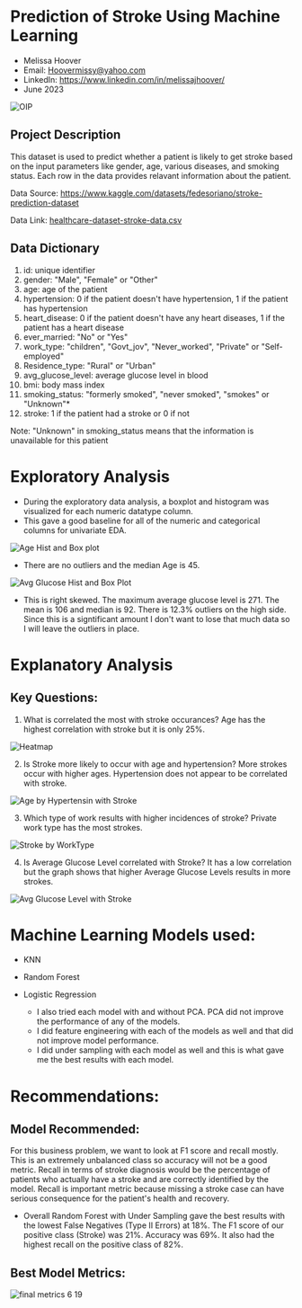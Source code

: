 # Prediction of Stroke Using Machine Learning
  - Melissa Hoover
  - Email:  Hoovermissy@yahoo.com
  - LinkedIn: https://www.linkedin.com/in/melissajhoover/
  - June 2023

![OIP](https://github.com/Mhoover41/Stroke-Prediction/assets/127150137/966e5a72-a867-4534-b655-9dc592dc12ab)

## Project Description
This dataset is used to predict whether a patient is likely to get stroke based on the input parameters like gender, age, various diseases, and smoking status. Each row in the data provides relavant information about the patient.

Data Source: https://www.kaggle.com/datasets/fedesoriano/stroke-prediction-dataset

Data Link: [healthcare-dataset-stroke-data.csv](https://github.com/Mhoover41/Stroke-Prediction/files/11501796/healthcare-dataset-stroke-data.csv)

## Data Dictionary
1) id: unique identifier
2) gender: "Male", "Female" or "Other"
3) age: age of the patient
4) hypertension: 0 if the patient doesn't have hypertension, 1 if the patient has hypertension
5) heart_disease: 0 if the patient doesn't have any heart diseases, 1 if the patient has a heart disease
6) ever_married: "No" or "Yes"
7) work_type: "children", "Govt_jov", "Never_worked", "Private" or "Self-employed"
8) Residence_type: "Rural" or "Urban"
9) avg_glucose_level: average glucose level in blood
10) bmi: body mass index
11) smoking_status: "formerly smoked", "never smoked", "smokes" or "Unknown"*
12) stroke: 1 if the patient had a stroke or 0 if not

Note: "Unknown" in smoking_status means that the information is unavailable for this patient

# Exploratory Analysis
- During the exploratory data analysis, a boxplot and histogram was visualized for each numeric datatype column.
- This gave a good baseline for all of the numeric and categorical columns for univariate EDA.

![Age Hist and Box plot](https://github.com/Mhoover41/Stroke-Prediction/assets/127150137/914d2a9b-aafd-4970-9437-731fa7811f58)

- There are no outliers and the median Age is 45.

![Avg Glucose Hist and Box Plot](https://github.com/Mhoover41/Stroke-Prediction/assets/127150137/0072566f-11c8-403f-8bce-174c5ada132a)

- This is right skewed. The maximum average glucose level is 271. The mean is 106 and median is 92. There is 12.3% outliers on the high side. Since this is a signtificant amount I don't want to lose that much data so I will leave the outliers in place.

# Explanatory Analysis
## Key Questions:
1. What is correlated the most with stroke occurances?  Age has the highest correlation with stroke but it is only 25%.  

![Heatmap](https://github.com/Mhoover41/Stroke-Prediction/assets/127150137/c2f7b74a-7241-450a-a790-99539c760d59)

2. Is Stroke more likely to occur with age and hypertension?  More strokes occur with higher ages. Hypertension does not appear to be correlated with stroke.

![Age by Hypertensin with Stroke](https://github.com/Mhoover41/Stroke-Prediction/assets/127150137/28dcfcbf-e4aa-4156-9f19-c750e1db1b59)

3. Which type of work results with higher incidences of stroke?  Private work type has the most strokes. 

![Stroke by WorkType](https://github.com/Mhoover41/Stroke-Prediction/assets/127150137/eed12cfc-f622-4d59-9bcd-971e414d6d72)

4.  Is Average Glucose Level correlated with Stroke?  It has a low correlation but the graph shows that higher Average Glucose Levels results in more strokes.

![Avg Glucose Level with Stroke](https://github.com/Mhoover41/Stroke-Prediction/assets/127150137/eea8174e-5fa0-4665-932e-166349542395)


# Machine Learning Models used:
- KNN
- Random Forest
- Logistic Regression

    - I also tried each model with and without PCA.  PCA did not improve the performance of any of the models.  
    - I did feature engineering with each of the models as well and that did not improve model performance.
    - I did under sampling with each model as well and this is what gave me the best results with each model. 

# Recommendations: 
## Model Recommended: 
For this business problem, we want to look at F1 score and recall mostly. This is an extremely unbalanced class so accuracy will not be a good metric. Recall in terms of stroke diagnosis would be the percentage of patients who actually have a stroke and are correctly identified by the model. Recall is important metric because missing a stroke case can have serious consequence for the patient's health and recovery.

- Overall Random Forest with Under Sampling gave the best results with the lowest False Negatives (Type II Errors) at 18%. The F1 score of our positive class (Stroke) was 21%. Accuracy was 69%. It also had the highest recall on the positive class of 82%.

## Best Model Metrics: 

![final metrics 6 19](https://github.com/Mhoover41/Stroke-Prediction/assets/127150137/53ffbfbd-309c-4590-a897-07a726f7fc93)


